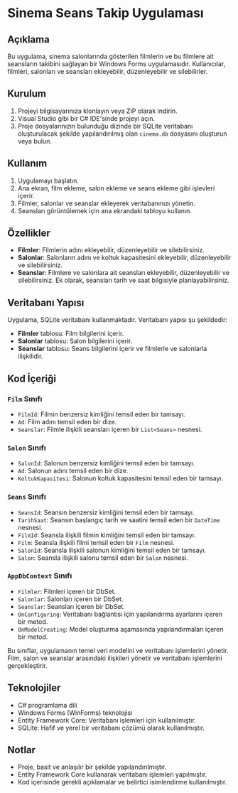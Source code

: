 # Sinema Seans Takip Uygulaması

## Açıklama

Bu uygulama, sinema salonlarında gösterilen filmlerin ve bu filmlere ait seansların takibini sağlayan bir Windows Forms uygulamasıdır. Kullanıcılar, filmleri, salonları ve seansları ekleyebilir, düzenleyebilir ve silebilirler.

## Kurulum

1. Projeyi bilgisayarınıza klonlayın veya ZIP olarak indirin.
2. Visual Studio gibi bir C# IDE'sinde projeyi açın.
3. Proje dosyalarınızın bulunduğu dizinde bir SQLite veritabanı oluşturulacak şekilde yapılandırılmış olan `cinema.db` dosyasını oluşturun veya bulun.

## Kullanım

1. Uygulamayı başlatın.
2. Ana ekran, film ekleme, salon ekleme ve seans ekleme gibi işlevleri içerir.
3. Filmler, salonlar ve seanslar ekleyerek veritabanınızı yönetin.
4. Seansları görüntülemek için ana ekrandaki tabloyu kullanın.

## Özellikler

- **Filmler**: Filmlerin adını ekleyebilir, düzenleyebilir ve silebilirsiniz.
- **Salonlar**: Salonların adını ve koltuk kapasitesini ekleyebilir, düzenleyebilir ve silebilirsiniz.
- **Seanslar**: Filmlere ve salonlara ait seansları ekleyebilir, düzenleyebilir ve silebilirsiniz. Ek olarak, seansları tarih ve saat bilgisiyle planlayabilirsiniz.

## Veritabanı Yapısı

Uygulama, SQLite veritabanı kullanmaktadır. Veritabanı yapısı şu şekildedir:

- **Filmler** tablosu: Film bilgilerini içerir.
- **Salonlar** tablosu: Salon bilgilerini içerir.
- **Seanslar** tablosu: Seans bilgilerini içerir ve filmlerle ve salonlarla ilişkilidir.

## Kod İçeriği

### `Film` Sınıfı

- `FilmId`: Filmin benzersiz kimliğini temsil eden bir tamsayı.
- `Ad`: Film adını temsil eden bir dize.
- `Seanslar`: Filmle ilişkili seansları içeren bir `List<Seans>` nesnesi.

### `Salon` Sınıfı

- `SalonId`: Salonun benzersiz kimliğini temsil eden bir tamsayı.
- `Ad`: Salonun adını temsil eden bir dize.
- `KoltukKapasitesi`: Salonun koltuk kapasitesini temsil eden bir tamsayı.

### `Seans` Sınıfı

- `SeansId`: Seansın benzersiz kimliğini temsil eden bir tamsayı.
- `TarihSaat`: Seansın başlangıç tarih ve saatini temsil eden bir `DateTime` nesnesi.
- `FilmId`: Seansla ilişkili filmin kimliğini temsil eden bir tamsayı.
- `Film`: Seansla ilişkili filmi temsil eden bir `Film` nesnesi.
- `SalonId`: Seansla ilişkili salonun kimliğini temsil eden bir tamsayı.
- `Salon`: Seansla ilişkili salonu temsil eden bir `Salon` nesnesi.

### `AppDbContext` Sınıfı

- `Filmler`: Filmleri içeren bir DbSet.
- `Salonlar`: Salonları içeren bir DbSet.
- `Seanslar`: Seansları içeren bir DbSet.
- `OnConfiguring`: Veritabanı bağlantısı için yapılandırma ayarlarını içeren bir metod.
- `OnModelCreating`: Model oluşturma aşamasında yapılandırmaları içeren bir metod.

Bu sınıflar, uygulamanın temel veri modelini ve veritabanı işlemlerini yönetir. Film, salon ve seanslar arasındaki ilişkileri yönetir ve veritabanı işlemlerini gerçekleştirir.

## Teknolojiler

- C# programlama dili
- Windows Forms (WinForms) teknolojisi
- Entity Framework Core: Veritabanı işlemleri için kullanılmıştır.
- SQLite: Hafif ve yerel bir veritabanı çözümü olarak kullanılmıştır.

## Notlar

- Proje, basit ve anlaşılır bir şekilde yapılandırılmıştır.
- Entity Framework Core kullanarak veritabanı işlemleri yapılmıştır.
- Kod içerisinde gerekli açıklamalar ve belirtici isimlendirme kullanılmıştır.
